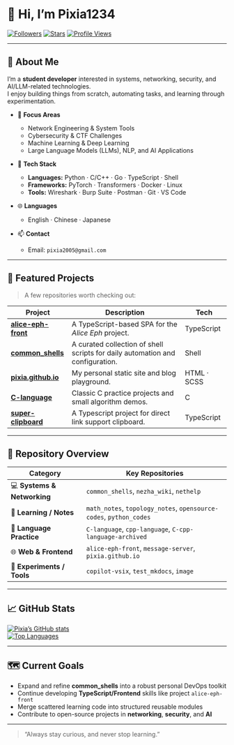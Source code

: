 # 👋 Hi, I’m Pixia1234

[![Followers](https://img.shields.io/github/followers/pixia1234?style=social)](https://github.com/pixia1234?tab=followers)
[![Stars](https://img.shields.io/github/stars/pixia1234?style=social)](https://github.com/pixia1234?tab=repositories)
[![Profile Views](https://komarev.com/ghpvc/?username=pixia1234&label=profile%20views)](https://github.com/pixia1234)

---

## 🧭 About Me

I’m a **student developer** interested in systems, networking, security, and AI/LLM-related technologies.  
I enjoy building things from scratch, automating tasks, and learning through experimentation.

- 🎯 **Focus Areas**
  - Network Engineering & System Tools  
  - Cybersecurity & CTF Challenges  
  - Machine Learning & Deep Learning  
  - Large Language Models (LLMs), NLP, and AI Applications  

- 🧰 **Tech Stack**
  - **Languages:** Python · C/C++ · Go · TypeScript · Shell  
  - **Frameworks:** PyTorch · Transformers · Docker · Linux  
  - **Tools:** Wireshark · Burp Suite · Postman · Git · VS Code  

- 🌐 **Languages**
  - English · Chinese · Japanese  

- 📫 **Contact**
  - Email: `pixia2005@gmail.com`

---

## 🚀 Featured Projects

> A few repositories worth checking out:

| Project | Description | Tech |
|----------|--------------|------|
| [**alice-eph-front**](https://github.com/pixia1234/alice-eph-front) | A TypeScript-based SPA for the *Alice Eph* project. | TypeScript |
| [**common_shells**](https://github.com/pixia1234/common_shells) | A curated collection of shell scripts for daily automation and configuration. | Shell |
| [**pixia.github.io**](https://github.com/pixia1234/pixia.github.io) | My personal static site and blog playground. | HTML · SCSS |
| [**C-language**](https://github.com/pixia1234/C-language) | Classic C practice projects and small algorithm demos. | C |
| [**super-clipboard**](https://github.com/pixia1234/super-clipboard) | A Typescript project for direct link support clipboard. | TypeScript |

---

## 🧩 Repository Overview

| Category | Key Repositories |
|-----------|------------------|
| 💻 **Systems & Networking** | `common_shells`, `nezha_wiki`, `nethelp` |
| 🧠 **Learning / Notes** | `math_notes`, `topology_notes`, `opensource-codes`, `python_codes` |
| 🧰 **Language Practice** | `C-language`, `cpp-language`, `C-cpp-language-archived` |
| 🌐 **Web & Frontend** | `alice-eph-front`, `message-server`, `pixia.github.io` |
| 🔬 **Experiments / Tools** | `copilot-vsix`, `test_mkdocs`, `image` |

---

## 📈 GitHub Stats

[![Pixia’s GitHub stats](https://github-readme-stats.vercel.app/api?username=pixia1234&show_icons=true&theme=radical&hide=contribs)](https://github.com/pixia1234)  
[![Top Languages](https://github-readme-stats.vercel.app/api/top-langs/?username=pixia1234&layout=compact&theme=radical)](https://github.com/pixia1234)

---

## 🗺️ Current Goals

- Expand and refine **common_shells** into a robust personal DevOps toolkit  
- Continue developing **TypeScript/Frontend** skills like project `alice-eph-front`  
- Merge scattered learning code into structured reusable modules  
- Contribute to open-source projects in **networking**, **security**, and **AI**

---

> “Always stay curious, and never stop learning.”
